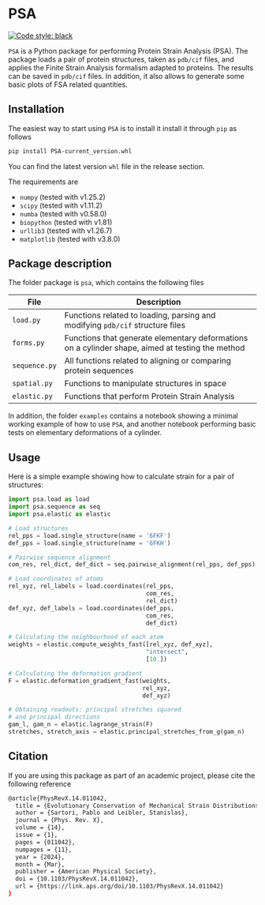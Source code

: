# PSA
[![Code style: black](https://img.shields.io/badge/code%20style-black-000000.svg)](https://github.com/psf/black)

`PSA` is a Python package for performing Protein Strain Analysis (PSA). The package loads a pair of protein structures, taken as `pdb/cif` files, and applies the Finite Strain Analysis formalism adapted to proteins. The results can be saved in `pdb/cif` files. In addition, it also allows to generate some basic plots of FSA related quantities.

## Installation

The easiest way to start using `PSA` is to install it install it through `pip` as follows

```bash
pip install PSA-current_version.whl
```
You can find the latest version `whl` file in the release section.

The requirements are
- `numpy` (tested with v1.25.2)
- `scipy` (tested with v1.11.2)
- `numba` (tested with v0.58.0)
- `biopython` (tested with v1.81)
- `urllib3` (tested with v1.26.7)
- `matplotlib` (tested with v3.8.0)
  
## Package description

The folder package is `psa`, which contains the following files

| File                          | Description |
|-------------------------------|-------------|
| ```load.py```       | Functions related to loading, parsing and modifying `pdb/cif` structure files |
| ```forms.py```   | Functions that generate elementary deformations on a cylinder shape, aimed at testing the method |
| ```sequence.py```  | All functions related to aligning or comparing protein sequences |
| ```spatial.py```  | Functions to manipulate structures in space |
| ```elastic.py```    | Functions that perform Protein Strain Analysis |

In addition, the folder `examples` contains a notebook showing a minimal working example of how to use `PSA`, and another notebook performing basic tests on elementary deformations of a cylinder.


## Usage
Here is a simple example showing how to calculate strain for a pair of structures:

```python
import psa.load as load
import psa.sequence as seq
import psa.elastic as elastic

# Load structures
rel_pps = load.single_structure(name = '6FKF')
def_pps = load.single_structure(name = '6FKH')

# Pairwise sequence alignment
com_res, rel_dict, def_dict = seq.pairwise_alignment(rel_pps, def_pps)

# Load coordinates of atoms
rel_xyz, rel_labels = load.coordinates(rel_pps,
                                       com_res,
                                       rel_dict)
def_xyz, def_labels = load.coordinates(def_pps,
                                       com_res,
                                       def_dict)

# Calculating the neighbourhood of each atom
weights = elastic.compute_weights_fast([rel_xyz, def_xyz], 
                                       "intersect",
                                       [10.])

# Calculating the deformation gradient
F = elastic.deformation_gradient_fast(weights,
                                      rel_xyz,
                                      def_xyz)

# Obtaining readouts: principal stretches squared
# and principal directions
gam_l, gam_n = elastic.lagrange_strain(F)
stretches, stretch_axis = elastic.principal_stretches_from_g(gam_n)
```


## Citation

If you are using this package as part of an academic project, please cite the following reference

```bash
@article{PhysRevX.14.011042,
  title = {Evolutionary Conservation of Mechanical Strain Distributions in Functional Transitions of Protein Structures},
  author = {Sartori, Pablo and Leibler, Stanislas},
  journal = {Phys. Rev. X},
  volume = {14},
  issue = {1},
  pages = {011042},
  numpages = {11},
  year = {2024},
  month = {Mar},
  publisher = {American Physical Society},
  doi = {10.1103/PhysRevX.14.011042},
  url = {https://link.aps.org/doi/10.1103/PhysRevX.14.011042}
}
```

